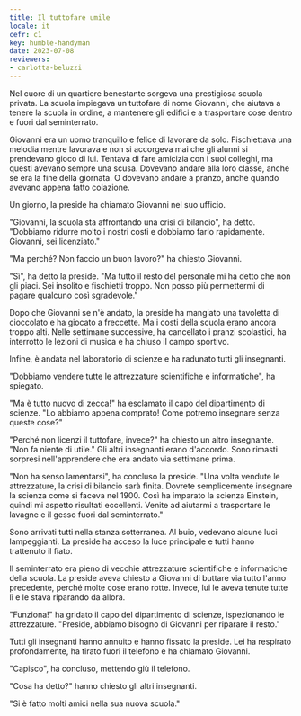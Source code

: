 ```yaml
---
title: Il tuttofare umile
locale: it
cefr: c1
key: humble-handyman
date: 2023-07-08
reviewers:
- carlotta-beluzzi
---
```


Nel cuore di un quartiere benestante sorgeva una prestigiosa scuola privata. La scuola impiegava un tuttofare di nome Giovanni, che aiutava a tenere la scuola in ordine, a mantenere gli edifici e a trasportare cose dentro e fuori dal seminterrato.

Giovanni era un uomo tranquillo e felice di lavorare da solo. Fischiettava una melodia mentre lavorava e non si accorgeva mai che gli alunni si prendevano gioco di lui. Tentava di fare amicizia con i suoi colleghi, ma questi avevano sempre una scusa. Dovevano andare alla loro classe, anche se era la fine della giornata. O dovevano andare a pranzo, anche quando avevano appena fatto colazione.

Un giorno, la preside ha chiamato Giovanni nel suo ufficio.

"Giovanni, la scuola sta affrontando una crisi di bilancio", ha detto. "Dobbiamo ridurre molto i nostri costi e dobbiamo farlo rapidamente. Giovanni, sei licenziato."

"Ma perché? Non faccio un buon lavoro?" ha chiesto Giovanni.

"Sì", ha detto la preside. "Ma tutto il resto del personale mi ha detto che non gli piaci. Sei insolito e fischietti troppo. Non posso più permettermi di pagare qualcuno così sgradevole."

Dopo che Giovanni se n'è andato, la preside ha mangiato una tavoletta di cioccolato e ha giocato a freccette. Ma i costi della scuola erano ancora troppo alti. Nelle settimane successive, ha cancellato i pranzi scolastici, ha interrotto le lezioni di musica e ha chiuso il campo sportivo.

Infine, è andata nel laboratorio di scienze e ha radunato tutti gli insegnanti.

"Dobbiamo vendere tutte le attrezzature scientifiche e informatiche", ha spiegato.

"Ma è tutto nuovo di zecca!" ha esclamato il capo del dipartimento di scienze. "Lo abbiamo appena comprato! Come potremo insegnare senza queste cose?"

"Perché non licenzi il tuttofare, invece?" ha chiesto un altro insegnante. "Non fa niente di utile." Gli altri insegnanti erano d'accordo. Sono rimasti sorpresi nell'apprendere che era andato via settimane prima.

"Non ha senso lamentarsi", ha concluso la preside. "Una volta vendute le attrezzature, la crisi di bilancio sarà finita. Dovrete semplicemente insegnare la scienza come si faceva nel 1900. Così ha imparato la scienza Einstein, quindi mi aspetto risultati eccellenti. Venite ad aiutarmi a trasportare le lavagne e il gesso fuori dal seminterrato."

Sono arrivati tutti nella stanza sotterranea. Al buio, vedevano alcune luci lampeggianti. La preside ha acceso la luce principale e tutti hanno trattenuto il fiato.

Il seminterrato era pieno di vecchie attrezzature scientifiche e informatiche della scuola. La preside aveva chiesto a Giovanni di buttare via tutto l'anno precedente, perché molte cose erano rotte. Invece, lui le aveva tenute tutte lì e le stava riparando da allora.

"Funziona!" ha gridato il capo del dipartimento di scienze, ispezionando le attrezzature. "Preside, abbiamo bisogno di Giovanni per riparare il resto."

Tutti gli insegnanti hanno annuito e hanno fissato la preside. Lei ha respirato profondamente, ha tirato fuori il telefono e ha chiamato Giovanni.

"Capisco", ha concluso, mettendo giù il telefono.

"Cosa ha detto?" hanno chiesto gli altri insegnanti.

"Si è fatto molti amici nella sua nuova scuola."